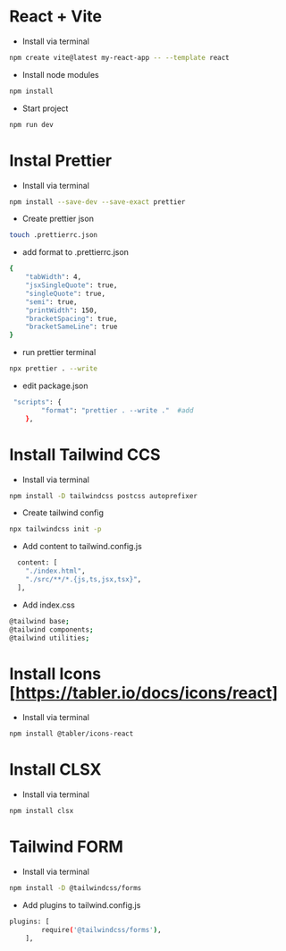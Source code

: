 # React + Vite

-   Install via terminal

```bash
npm create vite@latest my-react-app -- --template react
```

-   Install node modules

```bash
npm install
```

-   Start project

```bash
npm run dev
```

# Instal Prettier

-   Install via terminal

```bash
npm install --save-dev --save-exact prettier
```

-   Create prettier json

```bash
touch .prettierrc.json
```

-   add format to .prettierrc.json

```bash
{
    "tabWidth": 4,
    "jsxSingleQuote": true,
    "singleQuote": true,
    "semi": true,
    "printWidth": 150,
    "bracketSpacing": true,
    "bracketSameLine": true
}
```

-   run prettier terminal

```bash
npx prettier . --write
```

-   edit package.json

```bash
 "scripts": {
        "format": "prettier . --write ."  #add
    },
```

# Install Tailwind CCS

-   Install via terminal

```bash
npm install -D tailwindcss postcss autoprefixer
```

-   Create tailwind config

```bash
npx tailwindcss init -p
```

-   Add content to tailwind.config.js

```bash
  content: [
    "./index.html",
    "./src/**/*.{js,ts,jsx,tsx}",
  ],
```

-   Add index.css

```bash
@tailwind base;
@tailwind components;
@tailwind utilities;
```

# Install Icons [https://tabler.io/docs/icons/react]

-   Install via terminal

```bash
npm install @tabler/icons-react
```

# Install CLSX

-   Install via terminal

```bash
npm install clsx
```

# Tailwind FORM

-   Install via terminal
```bash
npm install -D @tailwindcss/forms
```

-   Add plugins to tailwind.config.js
```bash
plugins: [
        require('@tailwindcss/forms'),
    ],
```